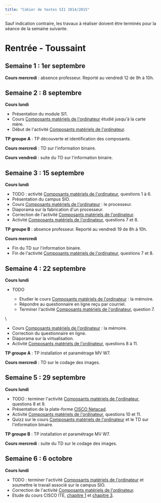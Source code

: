 ```yaml
---
title: "Cahier de textes SI1 2014/2015"
---
```


Sauf indication contraire, les travaux à réaliser doivent être terminés pour la séance de la semaine suivante.

# Rentrée - Toussaint

## Semaine 1 : 1er septembre

**Cours mercredi** : absence professeur. Reporté au vendredi 12 de 9h à 10h.

## Semaine 2 : 8 septembre

**Cours lundi**

* Présentation du module SI1.
* Cours [Composants matériels de l'ordinateur](/cours/composants-materiels-ordinateur) étudié jusqu'à la carte mère.
* Début de l'activité [Composants matériels de l'ordinateur](/activite/composants-materiels-ordinateur).

**TP groupe A** : TP découverte et identification des composants.

**Cours mercredi** : TD sur l'information binaire.

**Cours vendredi** : suite du TD sur l'information binaire.

## Semaine 3 : 15 septembre

**Cours lundi**

* TODO : activité [Composants matériels de l'ordinateur](/activite/composants-materiels-ordinateur), questions 1 à 6.
* Présentation du campus SIO.
* Cours [Composants matériels de l'ordinateur](/cours/composants-materiels-ordinateur) : le processeur.
* Diaporama sur la fabrication d'un processeur.
* Correction de l'activité [Composants matériels de l'ordinateur](/activite/composants-materiels-ordinateur).
* Activité [Composants matériels de l'ordinateur](/activite/composants-materiels-ordinateur), questions 7 et 8.

**TP groupe B** : absence professeur. Reporté au vendredi 19 de 8h à 10h.

**Cours mercredi**

* Fin du TD sur l'information binaire.
* Fin de l'activité [Composants matériels de l'ordinateur](/activite/composants-materiels-ordinateur), questions 7 et 8.

## Semaine 4 : 22 septembre

**Cours lundi**

* TODO

    * Etudier le cours [Composants matériels de l'ordinateur](/cours/composants-materiels-ordinateur) : la mémoire.
    * Répondre au questionnaire en ligne reçu par courriel.
    * Terminer l'activité [Composants matériels de l'ordinateur](/activite/composants-materiels-ordinateur), question 7.

\

* Cours [Composants matériels de l'ordinateur](/cours/composants-materiels-ordinateur) : la mémoire.
* Correction du questionnaire en ligne.
* Diaporama sur la virtualisation.
* Activité [Composants matériels de l'ordinateur](/activite/composants-materiels-ordinateur), questions 8 à 11.

**TP groupe A** : TP installation et paramétrage MV W7.

**Cours mercredi** : TD sur le codage des images.

## Semaine 5 : 29 septembre

**Cours lundi**

* TODO : terminer l'activité [Composants matériels de l'ordinateur](/activite/composants-materiels-ordinateur), questions 8 et 9.
* Présentation de la plate-forme [CISCO Netacad](https://www.netacad.com).
* Activité [Composants matériels de l'ordinateur](/activite/composants-materiels-ordinateur), questions 10 et 11.
* Quizz sur le cours [Composants matériels de l'ordinateur](/cours/composants-materiels-ordinateur) et le TD sur l'information binaire.

**TP groupe B** : TP installation et paramétrage MV W7.

**Cours mercredi** : suite du TD sur le codage des images.

## Semaine 6 : 6 octobre

**Cours lundi**

* TODO : terminer l'activité [Composants matériels de l'ordinateur](/activite/composants-materiels-ordinateur) et soumettre le travail associé sur le campus SIO.
* Correction de l'activité [Composants matériels de l'ordinateur](/activite/composants-materiels-ordinateur).
* Etude du cours CISCO ITE, [chapitre 1](https://1302441.netacad.com/courses/186375/modules/items/11234473) et [chapitre 3](https://1302441.netacad.com/courses/186375/modules/items/11234479).
